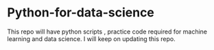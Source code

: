 # Python-for-data-science
This repo will have python scripts , practice code required for machine learning and data science. I will keep on updating this repo. 
